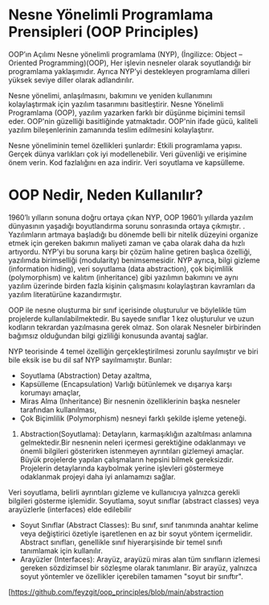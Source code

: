 # Nesne Yönelimli Programlama Prensipleri (OOP Principles)

OOP’ın Açılımı Nesne yönelimli programlama (NYP), (İngilizce: Object – Oriented Programming)(OOP), Her işlevin nesneler olarak soyutlandığı bir programlama yaklaşımıdır. Ayrıca NYP’yi destekleyen programlama dilleri yüksek seviye diller olarak adlandırılır.

Nesne yönelimi, anlaşılmasını, bakımını ve yeniden kullanımını kolaylaştırmak için yazılım tasarımını basitleştirir. Nesne Yönelimli Programlama (OOP), yazılım yazarken farklı bir düşünme biçimini temsil eder. OOP'nin güzelliği basitliğinde yatmaktadır. OOP'nin ifade gücü, kaliteli yazılım bileşenlerinin zamanında teslim edilmesini kolaylaştırır.

Nesne yöneliminin temel özellikleri şunlardır:
Etkili programlama yapısı.
Gerçek dünya varlıkları çok iyi modellenebilir.
Veri güvenliği ve erişimine önem verin.
Kod fazlalığını en aza indirir.
Veri soyutlama ve kapsülleme.

# OOP Nedir, Neden Kullanılır?
1960’lı yılların sonuna doğru ortaya çıkan NYP, OOP 1960’lı yıllarda yazılım dünyasının yaşadığı boyutlandırma sorunu sonrasında ortaya çıkmıştır. . Yazılımların artmaya başladığı bu dönemde belli bir nitelik düzeyini organize etmek için gereken bakımın maliyeti zaman ve çaba olarak daha da hızlı artıyordu. NYP’yi bu soruna karşı bir çözüm haline getiren başlıca özelliği, yazılımda birimselliği (modularity) benimsemesidir. NYP ayrıca, bilgi gizleme (information hiding), veri soyutlama (data abstraction), çok biçimlilik (polymorphism) ve kalıtım (inheritance) gibi yazılımın bakımını ve aynı yazılım üzerinde birden fazla kişinin çalışmasını kolaylaştıran kavramları da yazılım literatürüne kazandırmıştır.

OOP ile nesne oluşturma bir sınıf içerisinde oluşturulur ve böylelikle tüm projelerde kullanılabilmektedir. Bu sayede sınıflar 1 kez oluşturulur ve uzun kodların tekrardan yazılmasına gerek olmaz. Son olarak Nesneler birbirinden bağımsız olduğundan bilgi gizliliği konusunda avantaj sağlar.

NYP teorisinde 4 temel özelliğin gerçekleştirilmesi zorunlu sayılmıştır ve biri bile eksik ise bu dil saf NYP sayılmamıştır. Bunlar: 
- Soyutlama (Abstraction) Detay azaltma,
- Kapsülleme (Encapsulation) Varlığı bütünlemek ve dışarıya karşı korumayı amaçlar,
- Miras Alma (Inheritance) Bir nesnenin özelliklerinin başka nesneler tarafından kullanılması,
- Çok Biçimlilik (Polymorphism) nesneyi farklı şekilde işleme yeteneği.

1) Abstraction(Soyutlama):
Detayların, karmaşıklığın azaltılması anlamına gelmektedir.Bir nesnenin neleri içermesi gerektiğine odaklanmayı ve önemli bilgileri gösterirken istenmeyen ayrıntıları gizlemeyi amaçlar. 
Büyük projelerde yapılan çalışmaların hepsini bilmek gereksizdir.
Projelerin detaylarında kaybolmak yerine işlevleri göstermeye odaklanmak projeyi daha iyi anlamamızı sağlar.

Veri soyutlama, belirli ayrıntıları gizleme ve kullanıcıya yalnızca gerekli bilgileri gösterme işlemidir. Soyutlama, soyut sınıflar (abstract classes) veya arayüzlerle (interfaces) elde edilebilir

- Soyut Sınıflar (Abstract Classes): Bu sınıf, sınıf tanımında anahtar kelime veya değiştirici özetiyle işaretlenen en az bir soyut yöntem içermelidir. Abstract sınıfları, genellikle sınıf hiyerarşisinde bir temel sınıfı tanımlamak için kullanılır.
- Arayüzler (Interfaces): Arayüz, arayüzü miras alan tüm sınıfların izlemesi gereken sözdizimsel bir sözleşme olarak tanımlanır. Bir arayüz, yalnızca soyut yöntemler ve özellikler içerebilen tamamen "soyut bir sınıftır".

[https://github.com/feyzgit/oop_principles/blob/main/abstraction


